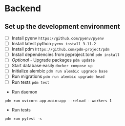 # Backend

## Set up the development environment

- [ ] Install pyenv  `https://github.com/pyenv/pyenv`
- [ ] Install latest python `pyenv install 3.11.2`
- [ ] Install pdm `https://github.com/pdm-project/pdm`
- [ ] Install dependencies from pyproject.toml `pdm install`
- [ ] *Optional* - Upgrade packages `pdm update`
- [ ] Start database easily `docker compose up`
- [ ] Initialize alembic `pdm run alembic upgrade base`
- [ ] Run migrations `pdm run alembic upgrade head`
- [ ] Run tests `pdm test` 

* Run daemon
```
pdm run uvicorn app.main:app --reload --workers 1
```

* Run tests
```
pdm run pytest -s
```
